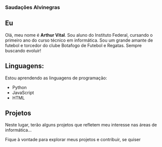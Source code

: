 ### Saudações Alvinegras

## Eu
Olá, meu nome é **Arthur Vital**. Sou aluno do Instituto Federal, cursando o primeiro ano do curso técnico em informática. Sou um grande amante de futebol e torcedor do clube Botafogo de Futebol e Regatas. Sempre buscando evoluir!

## Linguagens:
Estou aprendendo as linguagens de programação:
- Python
- JavaScript
- HTML

## Projetos
Neste lugar, terão alguns projetos que refletem meu interesse nas áreas de informática...

Fique à vontade para explorar meus projetos e contribuir, se quiser

